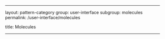 ---

layout: pattern-category
group: user-interface
subgroup: molecules
permalink: /user-interface/molecules

title: Molecules

---